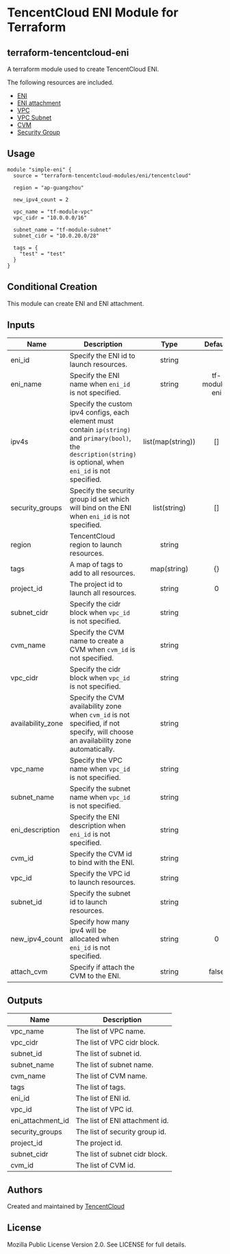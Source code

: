 
# TencentCloud ENI Module for Terraform

## terraform-tencentcloud-eni

A terraform module used to create TencentCloud ENI.

The following resources are included.

* [ENI](https://www.terraform.io/docs/providers/tencentcloud/r/eni.html)
* [ENI attachment](https://www.terraform.io/docs/providers/tencentcloud/r/eni_attachment.html)
* [VPC](https://www.terraform.io/docs/providers/tencentcloud/r/vpc.html)
* [VPC Subnet](https://www.terraform.io/docs/providers/tencentcloud/r/subnet.html)
* [CVM](https://www.terraform.io/docs/providers/tencentcloud/r/instance.html)
* [Security Group](https://www.terraform.io/docs/providers/tencentcloud/r/security_group.html)

## Usage

```hcl
module "simple-eni" {
  source = "terraform-tencentcloud-modules/eni/tencentcloud"

  region = "ap-guangzhou"

  new_ipv4_count = 2

  vpc_name = "tf-module-vpc"
  vpc_cidr = "10.0.0.0/16"

  subnet_name = "tf-module-subnet"
  subnet_cidr = "10.0.20.0/28"

  tags = {
    "test" = "test"
  }
}
```

## Conditional Creation

This module can create ENI and ENI attachment.

## Inputs

| Name | Description | Type | Default | Required |
|------|-------------|:----:|:-----:|:-----:|
| eni_id | Specify the ENI id to launch resources. | string |  | no 
| eni_name | Specify the ENI name when `eni_id` is not specified. | string | tf-module-eni | no 
| ipv4s | Specify the custom ipv4 configs, each element must contain `ip(string)` and `primary(bool)`, the `description(string)` is optional, when `eni_id` is not specified. | list(map(string)) | [] | no 
| security_groups | Specify the security group id set which will bind on the ENI when `eni_id` is not specified. | list(string) | [] | no 
| region | TencentCloud region to launch resources. | string |  | no 
| tags | A map of tags to add to all resources. | map(string) | {} | no 
| project_id | The project id to launch all resources. | string | 0 | no 
| subnet_cidr | Specify the cidr block when `vpc_id` is not specified. | string |  | no 
| cvm_name | Specify the CVM name to create a CVM when `cvm_id` is not specified. | string |  | no 
| vpc_cidr | Specify the cidr block when `vpc_id` is not specified. | string |  | no 
| availability_zone | Specify the CVM availability zone when `cvm_id` is not specified, if not specify, will choose an availability zone automatically. | string |  | no 
| vpc_name | Specify the VPC name when `vpc_id` is not specified. | string |  | no 
| subnet_name | Specify the subnet name when `vpc_id` is not specified. | string |  | no 
| eni_description | Specify the ENI description when `eni_id` is not specified. | string |  | no 
| cvm_id | Specify the CVM id to bind with the ENI. | string |  | no 
| vpc_id | Specify the VPC id to launch resources. | string |  | no 
| subnet_id | Specify the subnet id to launch resources. | string |  | no 
| new_ipv4_count | Specify how many ipv4 will be allocated when `eni_id` is not specified. | string | 0 | no 
| attach_cvm | Specify if attach the CVM to the ENI. | string | false | no 


## Outputs

| Name | Description |
|------|-------------|
| vpc_name | The list of VPC name. |
| vpc_cidr | The list of VPC cidr block. |
| subnet_id | The list of subnet id. |
| subnet_name | The list of subnet name. |
| cvm_name | The list of CVM name. |
| tags | The list of tags. |
| eni_id | The list of ENI id. |
| vpc_id | The list of VPC id. |
| eni_attachment_id | The list of ENI attachment id. |
| security_groups | The list of security group id. |
| project_id | The project id. |
| subnet_cidr | The list of subnet cidr block. |
| cvm_id | The list of CVM id. |


## Authors

Created and maintained by [TencentCloud](https://github.com/terraform-providers/terraform-provider-tencentcloud)

## License

Mozilla Public License Version 2.0.
See LICENSE for full details.
